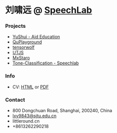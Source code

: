 # 刘啸远 @ [SpeechLab](https://speechlab.sjtu.edu.cn)

### Projects
- [YuShui - Aid Education](http://ys.littleround.cn)
- [QuPlayground](https://camelop.github.io/QuPlayground)
- [tensorwolf](https://github.com/camelop/tensorwolf)
- [UTJS](https://github.com/camelop/UTJS)
- [MxStaro](https://github.com/camelop/MxStaro)
- [Tone-Classification - Speechlab](http://littleround.cn/Speechlab-Tone-Classification/)

### Info
- CV: [HTML](static/cv2018_09_15.html) or [PDF](static/cv_xiaoyuanliu_2018_09_15.pdf)

### Contact 
- 800 Dongchuan Road, Shanghai, 200240, China
- lxy9843@sjtu.edu.cn
- littleround.cn
- +8613262290218
